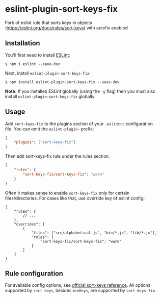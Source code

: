 # eslint-plugin-sort-keys-fix

Fork of eslint rule that sorts keys in objects (https://eslint.org/docs/rules/sort-keys) with autofix enabled

## Installation

You'll first need to install [ESLint](http://eslint.org):

```
$ npm i eslint --save-dev
```

Next, install `eslint-plugin-sort-keys-fix`:

```
$ npm install eslint-plugin-sort-keys-fix --save-dev
```

**Note:** If you installed ESLint globally (using the `-g` flag) then you must also install `eslint-plugin-sort-keys-fix` globally.

## Usage

Add `sort-keys-fix` to the plugins section of your `.eslintrc` configuration file. You can omit the `eslint-plugin-` prefix:

```json
{
    "plugins": ["sort-keys-fix"]
}
```

Then add sort-keys-fix rule under the rules section.

```json
{
    "rules": {
        "sort-keys-fix/sort-keys-fix": "warn"
    }
}
```

Often it makes sense to enable `sort-keys-fix` only for certain files/directories. For cases like that, use override key of eslint config:

```jsonc
{
    "rules": {
        // ...
    },
    "overrides": [
        {
            "files": ["src/alphabetical.js", "bin/*.js", "lib/*.js"],
            "rules": {
                "sort-keys-fix/sort-keys-fix": "warn"
            }
        }
    ]
}
```

## Rule configuration

For available config options, see [official sort-keys reference](https://eslint.org/docs/rules/sort-keys#require-object-keys-to-be-sorted-sort-keys). All options supported by `sort-keys`, besides `minKeys`, are supported by `sort-keys-fix`.
